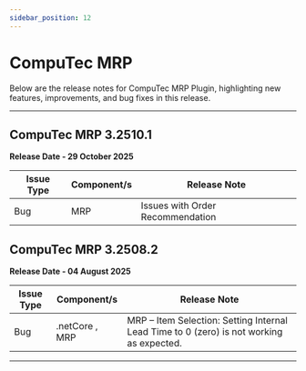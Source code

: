 ```yaml
---
sidebar_position: 12
---
```


# CompuTec MRP

Below are the release notes for CompuTec MRP Plugin, highlighting new features, improvements, and bug fixes in this release.

---

## CompuTec MRP 3.2510.1

**Release Date - 29 October 2025**

| Issue Type | Component/s | Release Note |
| --- | --- | --- |
| Bug | MRP | Issues with Order Recommendation |

## CompuTec MRP 3.2508.2

**Release Date - 04 August 2025**

| Issue Type | Component/s | Release Note |
| --- | --- | --- |
| Bug | .netCore , MRP | MRP – Item Selection: Setting Internal Lead Time to 0 (zero) is not working as expected. |

---
